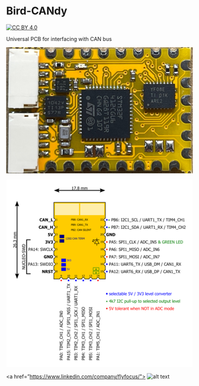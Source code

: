 # Bird-CANdy
[![CC BY 4.0][cc-by-shield]][cc-by-sa]

Universal PCB for interfacing with CAN bus

![Board top photo](board.jpg)

![Pinout guide](pinout.png)
 
<a href=”https://www.linkedin.com/company/flyfocus/"> ![alt text](https://img.shields.io/badge/-LinkedIn-0e76a8?style=flat&logo=linkedIn)</a>

[cc-by-sa]: https://creativecommons.org/licenses/by-sa/4.0/
[cc-by-shield]: https://img.shields.io/badge/License-CC%20BY%20%20SA%204.0-lightgrey.svg
